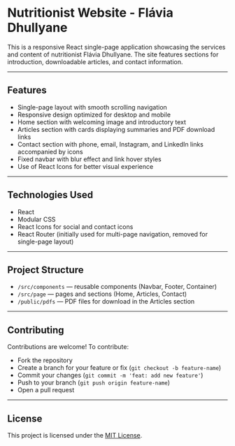 # Nutritionist Website - Flávia Dhullyane

This is a responsive React single-page application showcasing the services and content of nutritionist Flávia Dhullyane. The site features sections for introduction, downloadable articles, and contact information.

---

## Features

- Single-page layout with smooth scrolling navigation  
- Responsive design optimized for desktop and mobile  
- Home section with welcoming image and introductory text  
- Articles section with cards displaying summaries and PDF download links  
- Contact section with phone, email, Instagram, and LinkedIn links accompanied by icons  
- Fixed navbar with blur effect and link hover styles  
- Use of React Icons for better visual experience  

---

## Technologies Used

- React  
- Modular CSS  
- React Icons for social and contact icons  
- React Router (initially used for multi-page navigation, removed for single-page layout)  

---

## Project Structure

- `/src/components` — reusable components (Navbar, Footer, Container)  
- `/src/page` — pages and sections (Home, Articles, Contact)  
- `/public/pdfs` — PDF files for download in the Articles section  

---

## Contributing

Contributions are welcome! To contribute:

- Fork the repository  
- Create a branch for your feature or fix (`git checkout -b feature-name`)  
- Commit your changes (`git commit -m 'feat: add new feature'`)  
- Push to your branch (`git push origin feature-name`)  
- Open a pull request  

---

## License

This project is licensed under the [MIT License](LICENSE).
